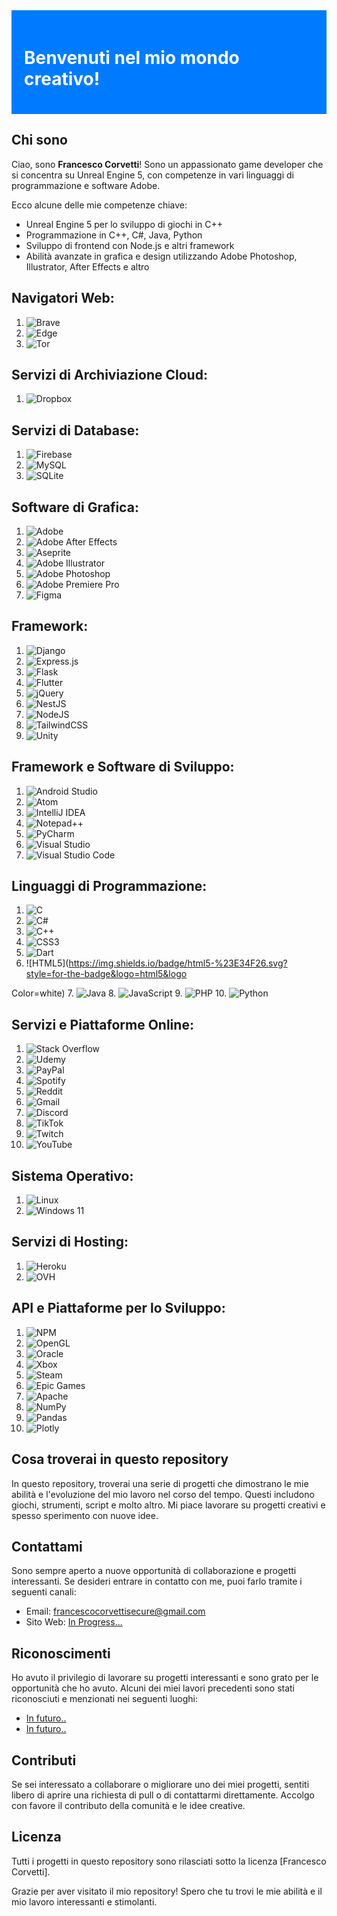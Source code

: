 <!-- Intestazione colorata -->
<div style="background-color: #007BFF; padding: 20px;">
  <h1 style="color: white;">Benvenuti nel mio mondo creativo!</h1>
</div>

## Chi sono

Ciao, sono **Francesco Corvetti**! Sono un appassionato game developer che si concentra su Unreal Engine 5, con competenze in vari linguaggi di programmazione e software Adobe.

Ecco alcune delle mie competenze chiave:

- Unreal Engine 5 per lo sviluppo di giochi in C++
- Programmazione in C++, C#, Java, Python
- Sviluppo di frontend con Node.js e altri framework
- Abilità avanzate in grafica e design utilizzando Adobe Photoshop, Illustrator, After Effects e altro

## Navigatori Web:
1. ![Brave](https://img.shields.io/badge/Brave-FB542B?style=for-the-badge&logo=Brave&logoColor=white)
2. ![Edge](https://img.shields.io/badge/Edge-0078D7?style=for-the-badge&logo=Microsoft-edge&logoColor=white)
3. ![Tor](https://img.shields.io/badge/Tor-7D4698?style=for-the-badge&logo=Tor-Browser&logoColor=white)

## Servizi di Archiviazione Cloud:
1. ![Dropbox](https://img.shields.io/badge/Dropbox-%233B4D98.svg?style=for-the-badge&logo=Dropbox&logoColor=white)

## Servizi di Database:
1. ![Firebase](https://img.shields.io/badge/Firebase-039BE5?style=for-the-badge&logo=Firebase&logoColor=white)
2. ![MySQL](https://img.shields.io/badge/mysql-%2300f.svg?style=for-the-badge&logo=mysql&logoColor=white)
3. ![SQLite](https://img.shields.io/badge/sqlite-%2307405e.svg?style=for-the-badge&logo=sqlite&logoColor=white)

## Software di Grafica:
1. ![Adobe](https://img.shields.io/badge/adobe-%23FF0000.svg?style=for-the-badge&logo=adobe&logoColor=white)
2. ![Adobe After Effects](https://img.shields.io/badge/Adobe%20After%20Effects-9999FF.svg?style=for-the-badge&logo=Adobe%20After%20Effects&logoColor=white)
3. ![Aseprite](https://img.shields.io/badge/Aseprite-FFFFFF?style=for-the-badge&logo=Aseprite&logoColor=#7D929E)
4. ![Adobe Illustrator](https://img.shields.io/badge/adobe%20illustrator-%23FF9A00.svg?style=for-the-badge&logo=adobe%20illustrator&logoColor=white)
5. ![Adobe Photoshop](https://img.shields.io/badge/adobe%20photoshop-%2331A8FF.svg?style=for-the-badge&logo=adobe%20photoshop&logoColor=white)
6. ![Adobe Premiere Pro](https://img.shields.io/badge/Adobe%20Premiere%20Pro-9999FF.svg?style=for-the-badge&logo=Adobe%20Premiere%20Pro&logoColor=white)
7. ![Figma](https://img.shields.io/badge/figma-%23F24E1E.svg?style=for-the-badge&logo=figma&logoColor=white)

## Framework:
1. ![Django](https://img.shields.io/badge/django-%23092E20.svg?style=for-the-badge&logo=django&logoColor=white)
2. ![Express.js](https://img.shields.io/badge/express.js-%23404d59.svg?style=for-the-badge&logo=express&logoColor=%2361DAFB)
3. ![Flask](https://img.shields.io/badge/flask-%23000.svg?style=for-the-badge&logo=flask&logoColor=white)
4. ![Flutter](https://img.shields.io/badge/Flutter-%2302569B.svg?style=for-the-badge&logo=Flutter&logoColor=white)
5. ![jQuery](https://img.shields.io/badge/jquery-%230769AD.svg?style=for-the-badge&logo=jquery&logoColor=white)
6. ![NestJS](https://img.shields.io/badge/nestjs-%23E0234E.svg?style=for-the-badge&logo=nestjs&logoColor=white)
7. ![NodeJS](https://img.shields.io/badge/node.js-6DA55F?style=for-the-badge&logo=node.js&logoColor=white)
8. ![TailwindCSS](https://img.shields.io/badge/tailwindcss-%2338B2AC.svg?style=for-the-badge&logo=tailwind-css&logoColor=white)
9. ![Unity](https://img.shields.io/badge/unity-%23000000.svg?style=for-the-badge&logo=unity&logoColor=white)

## Framework e Software di Sviluppo:
1. ![Android Studio](https://img.shields.io/badge/Android%20Studio-3DDC84.svg?style=for-the-badge&logo=android-studio&logoColor=white)
2. ![Atom](https://img.shields.io/badge/Atom-%2366595C.svg?style=for-the-badge&logo=atom&logoColor=white)
3. ![IntelliJ IDEA](https://img.shields.io/badge/IntelliJIDEA-000000.svg?style=for-the-badge&logo=intellij-idea&logoColor=white)
4. ![Notepad++](https://img.shields.io/badge/Notepad++-90E59A.svg?style=for-the-badge&logo=notepad%2b%2b&logoColor=black)
5. ![PyCharm](https://img.shields.io/badge/pycharm-143?style=for-the-badge&logo=pycharm&logoColor=black&color=black&labelColor=green)
6. ![Visual Studio](https://img.shields.io/badge/Visual%20Studio-5C2D91.svg?style=for-the-badge&logo=visual-studio&logoColor=white)
7. ![Visual Studio Code](https://img.shields.io/badge/Visual%20Studio%20Code-0078d7.svg?style=for-the-badge&logo=visual-studio-code&logoColor=white)

## Linguaggi di Programmazione:
1. ![C](https://img.shields.io/badge/c-%2300599C.svg?style=for-the-badge&logo=c&logoColor=white)
2. ![C#](https://img.shields.io/badge/c%23-%23239120.svg?style=for-the-badge&logo=c-sharp&logoColor=white)
3. ![C++](https://img.shields.io/badge/c++-%2300599C.svg?style=for-the-badge&logo=c%2B%2B&logoColor=white)
4. ![CSS3](https://img.shields.io/badge/css3-%231572B6.svg?style=for-the-badge&logo=css3&logoColor=white)
5. ![Dart](https://img.shields.io/badge/dart-%230175C2.svg?style=for-the-badge&logo=dart&logoColor=white)
6. ![HTML5](https://img.shields.io/badge/html5-%23E34F26.svg?style=for-the-badge&logo=html5&logo

Color=white)
7. ![Java](https://img.shields.io/badge/java-%23ED8B00.svg?style=for-the-badge&logo=openjdk&logoColor=white)
8. ![JavaScript](https://img.shields.io/badge/javascript-%23323330.svg?style=for-the-badge&logo=javascript&logoColor=%23F7DF1E)
9. ![PHP](https://img.shields.io/badge/php-%23777BB4.svg?style=for-the-badge&logo=php&logoColor=white)
10. ![Python](https://img.shields.io/badge/python-3670A0?style=for-the-badge&logo=python&logoColor=ffdd54)

## Servizi e Piattaforme Online:
1. ![Stack Overflow](https://img.shields.io/badge/-Stackoverflow-FE7A16?style=for-the-badge&logo=stack-overflow&logoColor=white)
2. ![Udemy](https://img.shields.io/badge/Udemy-A435F0?style=for-the-badge&logo=Udemy&logoColor=white)
3. ![PayPal](https://img.shields.io/badge/PayPal-00457C?style=for-the-badge&logo=paypal&logoColor=white)
4. ![Spotify](https://img.shields.io/badge/Spotify-1ED760?style=for-the-badge&logo=spotify&logoColor=white)
5. ![Reddit](https://img.shields.io/badge/Reddit-FF4500?style=for-the-badge&logo=reddit&logoColor=white)
6. ![Gmail](https://img.shields.io/badge/Gmail-D14836?style=for-the-badge&logo=gmail&logoColor=white)
7. ![Discord](https://img.shields.io/badge/Discord-%235865F2.svg?style=for-the-badge&logo=discord&logoColor=white)
8. ![TikTok](https://img.shields.io/badge/TikTok-%23000000.svg?style=for-the-badge&logo=TikTok&logoColor=white)
9. ![Twitch](https://img.shields.io/badge/Twitch-%239146FF.svg?style=for-the-badge&logo=Twitch&logoColor=white)
10. ![YouTube](https://img.shields.io/badge/YouTube-%23FF0000.svg?style=for-the-badge&logo=YouTube&logoColor=white)

## Sistema Operativo:
1. ![Linux](https://img.shields.io/badge/Linux-FCC624?style=for-the-badge&logo=linux&logoColor=black)
2. ![Windows 11](https://img.shields.io/badge/Windows%2011-%230079d5.svg?style=for-the-badge&logo=Windows%2011&logoColor=white)

## Servizi di Hosting:
1. ![Heroku](https://img.shields.io/badge/heroku-%23430098.svg?style=for-the-badge&logo=heroku&logoColor=white)
2. ![OVH](https://img.shields.io/badge/ovh-%23123F6D.svg?style=for-the-badge&logo=ovh&logoColor=#123F6D)

## API e Piattaforme per lo Sviluppo:
1. ![NPM](https://img.shields.io/badge/NPM-%23CB3837.svg?style=for-the-badge&logo=npm&logoColor=white)
2. ![OpenGL](https://img.shields.io/badge/OpenGL-%23FFFFFF.svg?style=for-the-badge&logo=opengl)
3. ![Oracle](https://img.shields.io/badge/Oracle-F80000?style=for-the-badge&logo=oracle&logoColor=white)
4. ![Xbox](https://img.shields.io/badge/xbox-%23107C10.svg?style=for-the-badge&logo=xbox&logoColor=white)
5. ![Steam](https://img.shields.io/badge/steam-%23000000.svg?style=for-the-badge&logo=steam&logoColor=white)
6. ![Epic Games](https://img.shields.io/badge/epicgames-%23313131.svg?style=for-the-badge&logo=epicgames&logoColor=white)
7. ![Apache](https://img.shields.io/badge/apache-%23D42029.svg?style=for-the-badge&logo=apache&logoColor=white)
8. ![NumPy](https://img.shields.io/badge/numpy-%23013243.svg?style=for-the-badge&logo=numpy&logoColor=white)
9. ![Pandas](https://img.shields.io/badge/pandas-%23150458.svg?style=for-the-badge&logo=pandas&logoColor=white)
10. ![Plotly](https://img.shields.io/badge/Plotly-%233F4F75.svg?style=for-the-badge&logo=plotly&logoColor=white)


## Cosa troverai in questo repository

In questo repository, troverai una serie di progetti che dimostrano le mie abilità e l'evoluzione del mio lavoro nel corso del tempo. Questi includono giochi, strumenti, script e molto altro. Mi piace lavorare su progetti creativi e spesso sperimento con nuove idee.

## Contattami

Sono sempre aperto a nuove opportunità di collaborazione e progetti interessanti. Se desideri entrare in contatto con me, puoi farlo tramite i seguenti canali:

- Email: [francescocorvettisecure@gmail.com](mailto:francescocorvettisecure@gmail.com)
- Sito Web: [In Progress...](https://www.google.com)

## Riconoscimenti

Ho avuto il privilegio di lavorare su progetti interessanti e sono grato per le opportunità che ho avuto. Alcuni dei miei lavori precedenti sono stati riconosciuti e menzionati nei seguenti luoghi:

- [In futuro.. ](link_alla_menzione2)
- [In futuro.. ](link_alla_menzione2)

## Contributi

Se sei interessato a collaborare o migliorare uno dei miei progetti, sentiti libero di aprire una richiesta di pull o di contattarmi direttamente. Accolgo con favore il contributo della comunità e le idee creative.

## Licenza

Tutti i progetti in questo repository sono rilasciati sotto la licenza [Francesco Corvetti].

Grazie per aver visitato il mio repository! Spero che tu trovi le mie abilità e il mio lavoro interessanti e stimolanti.
